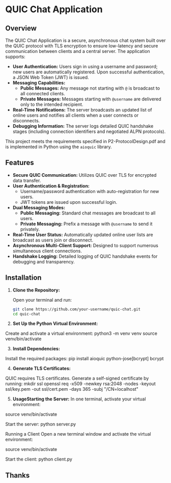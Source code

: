 # QUIC Chat Application

## Overview

The QUIC Chat Application is a secure, asynchronous chat system built over the QUIC protocol with TLS encryption to ensure low-latency and secure communication between clients and a central server. The application supports:
- **User Authentication:** Users sign in using a username and password; new users are automatically registered. Upon successful authentication, a JSON Web Token (JWT) is issued.
- **Messaging Capabilities:**  
  - **Public Messages:** Any message not starting with `@` is broadcast to all connected clients.  
  - **Private Messages:** Messages starting with `@username` are delivered only to the intended recipient.
- **Real-Time Notifications:** The server broadcasts an updated list of online users and notifies all clients when a user connects or disconnects.
- **Debugging Information:** The server logs detailed QUIC handshake stages (including connection identifiers and negotiated ALPN protocols).

This project meets the requirements specified in P2-ProtocolDesign.pdf and is implemented in Python using the `aioquic` library.

## Features

- **Secure QUIC Communication:** Utilizes QUIC over TLS for encrypted data transfer.
- **User Authentication & Registration:**  
  - Username/password authentication with auto-registration for new users.  
  - JWT tokens are issued upon successful login.
- **Dual Messaging Modes:**  
  - **Public Messaging:** Standard chat messages are broadcast to all users.
  - **Private Messaging:** Prefix a message with `@username` to send it privately.
- **Real-Time User Status:** Automatically updated online user lists are broadcast as users join or disconnect.
- **Asynchronous Multi-Client Support:** Designed to support numerous simultaneous client connections.
- **Handshake Logging:** Detailed logging of QUIC handshake events for debugging and transparency.

## Installation

1. **Clone the Repository:**

   Open your terminal and run:
   ```bash
   git clone https://github.com/your-username/quic-chat.git
   cd quic-chat

2. **Set Up the Python Virtual Environment:**
  
  Create and activate a virtual environment:
  python3 -m venv venv
source venv/bin/activate


3. **Install Dependencies:**
  
  Install the required packages:
  pip install aioquic python-jose[bcrypt] bcrypt


4. **Generate TLS Certificates:**

 QUIC requires TLS certificates. 
 Generate a self-signed certificate by running:
 mkdir ssl
 openssl req -x509 -newkey rsa:2048 -nodes -keyout
 ssl/key.pem -out ssl/cert.pem -days 365 -subj "/CN=localhost"


5. **UsageStarting the Server:**
  In one terminal, activate your virtual environment:

  source venv/bin/activate

  Start the server:
  python server.py

 Running a Client
  Open a new terminal window and activate the virtual environment:

  source venv/bin/activate

   Start the client:
   python client.py


 ## Thanks